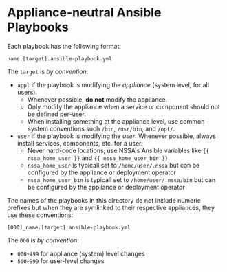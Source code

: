 # Appliance-neutral Ansible Playbooks

Each playbook has the following format:

`name.[target].ansible-playbook.yml`

The `target` is *by convention*:

* `appl` if the playbook is modifying the *appliance* (system level, for all users). 
  * Whenever possible, **do not** modify the appliance. 
  * Only modify the appliance when a  service or component should not be defined per-user. 
  * When installing something at the appliance level, use common system conventions such `/bin`, `/usr/bin`, and `/opt/`.
* `user` if the playbook is modifying the *user*. Whenever possible, always install services, components, etc. for a user.
  * Never hard-code locations, use NSSA's Ansible variables like `{{ nssa_home_user }}` and `{{ nssa_home_user_bin }}` 
  * `nssa_home_user` is typicall set to `/home/user/.nssa` but can be configured by the appliance or deployment operator
  * `nssa_home_user_bin` is typicall set to `/home/user/.nssa/bin` but can be configured by the appliance or deployment operator

The names of the playbooks in this directory do not include numeric prefixes but when they are symlinked to their respective appliances, they use these conventions:

`[000]_name.[target].ansible-playbook.yml`

The `000` is *by convention*:

* `000`-`499` for appliance (system) level changes
* `500`-`999` for user-level changes